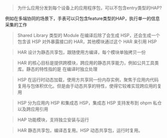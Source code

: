 > 为什么应用分发到每个设备上的应用程序包，可以不包含entry类型的HAP?

例如在多端协同的场景下，手表可以只包含feature类型的HAP，执行单一的信息采集的工作

> Shared Library 类型的 Module 在编译后除了会生成 HSP，还会生成一个包含该 HSP 对外暴露接口的 HAR，其他模块通过这个 HAR 来引用 HSP

> HAR 设计为静态共享包，跟随使用方编译，每个模块单独拷贝一份

> HAR 的核心目标是提供跨模块，跨应用的静态共享能力，例如公共工具类库。静态的特性指的是 在编译时独立处理

> HSP 在运行时动态加载，使用方共享同一份内存实例，聚焦于应用内代码复用与包体积优化。但是由于动态共享的特性，使得它较难实现跨应用的复用

> HSP 分为应用内 HSP 和集成态 HSP，集成态 HSP 支持发布到 ohpm 私仓以及跨应用引用

> HAP 功能模块，支持独立安装与运行

> HAR 静态共享包，编译态复用。HSP 动态共享包，运行时复用。
